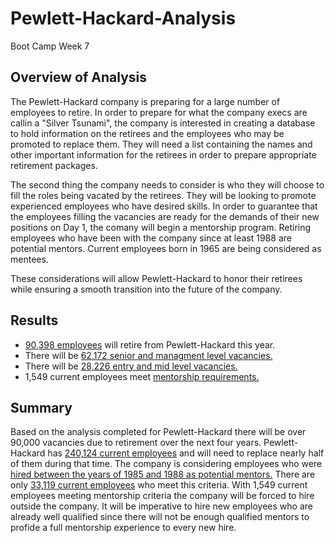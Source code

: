 # Pewlett-Hackard-Analysis
Boot Camp Week 7

## Overview of Analysis
The Pewlett-Hackard company is preparing for a large number of employees to retire.  In order to prepare for what the company execs are callin a "Silver Tsunami", the company is interested in creating a database to hold information on the retirees and the employees who may be promoted to replace them.  They will need a list containing the names and other important information for the retirees in order to prepare appropriate retirement packages.

The second thing the company needs to consider is who they will choose to fill the roles being vacated by the retirees.  They will be looking to promote experienced employees who have desired skills.  In order to guarantee that the employees filling the vacancies are ready for the demands of their new positions on Day 1, the comany will begin a mentorship program.  Retiring employees who have been with the company since at least 1988 are potential mentors.  Current employees born in 1965 are being considered as mentees.

These considerations will allow Pewlett-Hackard to honor their retirees while ensuring a smooth transition into the future of the company.

## Results
* [90,398 employees](Data/unique_titles.csv) will retire from Pewlett-Hackard this year.
* There will be [62,172 senior and managment level vacancies.](Data/retiring_titles.csv)
* There will be [28,226 entry and mid level vacancies.](Data/retiring_titles.csv)
* 1,549 current employees meet [mentorship requirements.](Data/mentorship_eligibility.csv)

## Summary
Based on the analysis completed for Pewlett-Hackard there will be over 90,000 vacancies due to retirement over the next four years. Pewlett-Hackard has [240,124 current employees](snips/total_emp.png) and will need to replace nearly half of them during that time. The company is considering employees who were [hired between the years of 1985 and 1988 as potential mentors.](Data/current_emp.csv)  There are only [33,119 current employees](snips/current_count.png) who meet this criteria.  With 1,549 current employees meeting mentorship criteria the company will be forced to hire outside the company. It will be imperative to hire new employees who are already well qualified since there will not be enough qualified mentors to profide a full mentorship experience to every new hire. 
